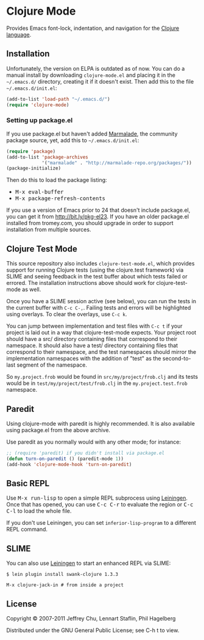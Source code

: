 # Clojure Mode

Provides Emacs font-lock, indentation, and navigation for the
[Clojure language](http://clojure.org).

## Installation

Unfortunately, the version on ELPA is outdated as of now. You can do a manual
install by downloading `clojure-mode.el` and placing it in the
`~/.emacs.d/` directory, creating it if it doesn't exist. Then add
this to the file `~/.emacs.d/init.el`:

```lisp
(add-to-list 'load-path "~/.emacs.d/")
(require 'clojure-mode)
```

### Setting up package.el

If you use package.el but haven't added
[Marmalade](http://marmalade-repo.org), the community package source,
yet, add this to `~/.emacs.d/init.el`:

```lisp
(require 'package)
(add-to-list 'package-archives
             '("marmalade" . "http://marmalade-repo.org/packages/"))
(package-initialize)
```

Then do this to load the package listing:

* <kbd>M-x eval-buffer</kbd>
* <kbd>M-x package-refresh-contents</kbd>

If you use a version of Emacs prior to 24 that doesn't include
package.el, you can get it from http://bit.ly/pkg-el23. If you have an
older package.el installed from tromey.com, you should upgrade in
order to support installation from multiple sources.

## Clojure Test Mode

This source repository also includes `clojure-test-mode.el`, which
provides support for running Clojure tests (using the clojure.test
framework) via SLIME and seeing feedback in the test buffer about
which tests failed or errored. The installation instructions above
should work for clojure-test-mode as well.

Once you have a SLIME session active (see below), you can run the
tests in the current buffer with `C-c C-,`. Failing tests and errors
will be highlighted using overlays. To clear the overlays, use `C-c k`.

You can jump between implementation and test files with `C-c t` if
your project is laid out in a way that clojure-test-mode expects. Your
project root should have a src/ directory containing files that
correspond to their namespace. It should also have a test/ directory
containing files that correspond to their namespace, and the test
namespaces should mirror the implementation namespaces with the
addition of "test" as the second-to-last segment of the namespace.

So `my.project.frob` would be found in `src/my/project/frob.clj` and
its tests would be in `test/my/project/test/frob.clj` in the
`my.project.test.frob` namespace.

## Paredit

Using clojure-mode with paredit is highly recommended. It is also
available using package.el from the above archive.

Use paredit as you normally would with any other mode; for instance:

```lisp
;; (require 'paredit) if you didn't install via package.el
(defun turn-on-paredit () (paredit-mode 1))
(add-hook 'clojure-mode-hook 'turn-on-paredit)
```

## Basic REPL

Use <kbd>M-x run-lisp</kbd> to open a simple REPL subprocess using
[Leiningen](http://github.com/technomancy/leiningen). Once that has
opened, you can use <kbd>C-c C-r</kbd> to evaluate the region or
<kbd>C-c C-l</kbd> to load the whole file.

If you don't use Leiningen, you can set `inferior-lisp-program` to
a different REPL command.

## SLIME

You can also use [Leiningen](http://github.com/technomancy/leiningen)
to start an enhanced REPL via SLIME:

    $ lein plugin install swank-clojure 1.3.3
    
    M-x clojure-jack-in # from inside a project

## License

Copyright © 2007-2011 Jeffrey Chu, Lennart Staflin, Phil Hagelberg

Distributed under the GNU General Public License; see C-h t to view.
